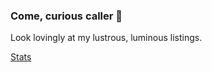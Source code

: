 ### Come, curious caller 👋

Look lovingly at my lustrous, luminous listings.


[Stats](https://github-readme-stats.vercel.app/api?username=lorenzosapora&count_private=true)
